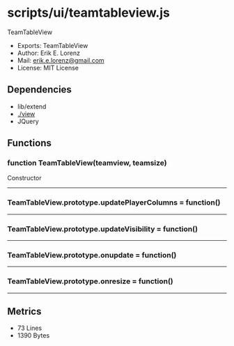 # scripts/ui/teamtableview.js


TeamTableView

* Exports: TeamTableView
* Author: Erik E. Lorenz 
* Mail: <erik.e.lorenz@gmail.com>
* License: MIT License


## Dependencies

* lib/extend
* <a href="./view.html">./view</a>
* JQuery


## Functions

###   function TeamTableView(teamview, teamsize)
Constructor

---


###   TeamTableView.prototype.updatePlayerColumns = function()


---


###   TeamTableView.prototype.updateVisibility = function()


---


###   TeamTableView.prototype.onupdate = function()


---


###   TeamTableView.prototype.onresize = function()


---

## Metrics

* 73 Lines
* 1390 Bytes


